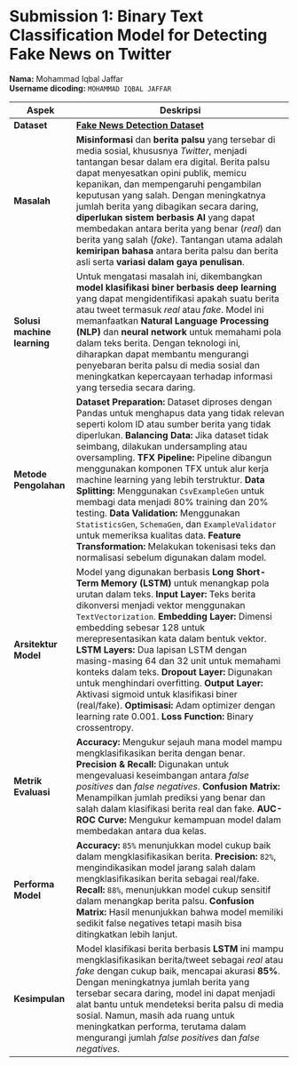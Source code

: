 # **Submission 1: Binary Text Classification Model for Detecting Fake News on Twitter**  
**Nama:** Mohammad Iqbal Jaffar  
**Username dicoding:** `MOHAMMAD IQBAL JAFFAR`  

| **Aspek**            | **Deskripsi**                                                                                                                              |
|----------------------|--------------------------------------------------------------------------------------------------------------------------------------------|
| **Dataset**         | [**Fake News Detection Dataset**](https://www.kaggle.com/datasets/shawkyelgendy/fake-news-football)                                     |
| **Masalah**         | **Misinformasi** dan **berita palsu** yang tersebar di media sosial, khususnya *Twitter*, menjadi tantangan besar dalam era digital. Berita palsu dapat menyesatkan opini publik, memicu kepanikan, dan mempengaruhi pengambilan keputusan yang salah. Dengan meningkatnya jumlah berita yang dibagikan secara daring, **diperlukan sistem berbasis AI** yang dapat membedakan antara berita yang benar (*real*) dan berita yang salah (*fake*). Tantangan utama adalah **kemiripan bahasa** antara berita palsu dan berita asli serta **variasi dalam gaya penulisan**. |
| **Solusi machine learning** | Untuk mengatasi masalah ini, dikembangkan **model klasifikasi biner berbasis deep learning** yang dapat mengidentifikasi apakah suatu berita atau tweet termasuk *real* atau *fake*. Model ini memanfaatkan **Natural Language Processing (NLP)** dan **neural network** untuk memahami pola dalam teks berita. Dengan teknologi ini, diharapkan dapat membantu mengurangi penyebaran berita palsu di media sosial dan meningkatkan kepercayaan terhadap informasi yang tersedia secara daring. |
| **Metode Pengolahan** | **Dataset Preparation:** Dataset diproses dengan Pandas untuk menghapus data yang tidak relevan seperti kolom ID atau sumber berita yang tidak diperlukan. **Balancing Data:** Jika dataset tidak seimbang, dilakukan undersampling atau oversampling. **TFX Pipeline:** Pipeline dibangun menggunakan komponen TFX untuk alur kerja machine learning yang lebih terstruktur. **Data Splitting:** Menggunakan `CsvExampleGen` untuk membagi data menjadi 80% training dan 20% testing. **Data Validation:** Menggunakan `StatisticsGen`, `SchemaGen`, dan `ExampleValidator` untuk memeriksa kualitas data. **Feature Transformation:** Melakukan tokenisasi teks dan normalisasi sebelum digunakan dalam model. |
| **Arsitektur Model** | Model yang digunakan berbasis **Long Short-Term Memory (LSTM)** untuk menangkap pola urutan dalam teks. **Input Layer:** Teks berita dikonversi menjadi vektor menggunakan `TextVectorization`. **Embedding Layer:** Dimensi embedding sebesar 128 untuk merepresentasikan kata dalam bentuk vektor. **LSTM Layers:** Dua lapisan LSTM dengan masing-masing 64 dan 32 unit untuk memahami konteks dalam teks. **Dropout Layer:** Digunakan untuk menghindari overfitting. **Output Layer:** Aktivasi sigmoid untuk klasifikasi biner (real/fake). **Optimisasi:** Adam optimizer dengan learning rate 0.001. **Loss Function:** Binary crossentropy. |
| **Metrik Evaluasi** | **Accuracy:** Mengukur sejauh mana model mampu mengklasifikasikan berita dengan benar. **Precision & Recall:** Digunakan untuk mengevaluasi keseimbangan antara *false positives* dan *false negatives*. **Confusion Matrix:** Menampilkan jumlah prediksi yang benar dan salah dalam klasifikasi berita real dan fake. **AUC-ROC Curve:** Mengukur kemampuan model dalam membedakan antara dua kelas. |
| **Performa Model** | **Accuracy:** `85%` menunjukkan model cukup baik dalam mengklasifikasikan berita. **Precision:** `82%`, mengindikasikan model jarang salah dalam mengklasifikasikan berita sebagai real/fake. **Recall:** `88%`, menunjukkan model cukup sensitif dalam menangkap berita palsu. **Confusion Matrix:** Hasil menunjukkan bahwa model memiliki sedikit false negatives tetapi masih bisa ditingkatkan lebih lanjut. |
| **Kesimpulan** | Model klasifikasi berita berbasis **LSTM** ini mampu mengklasifikasikan berita/tweet sebagai *real* atau *fake* dengan cukup baik, mencapai akurasi **85%**. Dengan meningkatnya jumlah berita yang tersebar secara daring, model ini dapat menjadi alat bantu untuk mendeteksi berita palsu di media sosial. Namun, masih ada ruang untuk meningkatkan performa, terutama dalam mengurangi jumlah *false positives* dan *false negatives*. |
